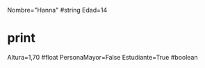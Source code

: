 Nombre="Hanna"
#string
Edad=14
# print
Altura=1,70
#float
PersonaMayor=False
Estudiante=True
#boolean
